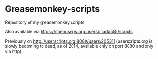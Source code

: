 Greasemonkey-scripts
====================

Repository of my greasemonkey scripts

Also available via https://openuserjs.org/users/marki555/scripts

Previously on http://userscripts.org:8080/users/205311 (userscripts.org is slowly becoming to dead, as of 2014, available only on port 8080 and only via http)

